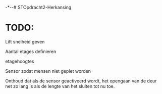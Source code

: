 -*--# STOpdracht2-Herkansing
# TODO:
Lift snelheid geven

Aantal etages definieren

etagehoogtes

Sensor zodat mensen niet geplet worden

Onthoud dat als de sensor geactiveerd wordt, het opengaan van de deur net zo lang is als de lengte van het sluiten tot nu toe.